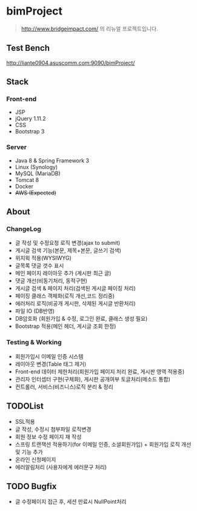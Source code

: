 # bimProject

> http://www.bridgeimpact.com/ 의 리뉴얼 프로젝트입니다.  

## Test Bench
http://liante0904.asuscomm.com:9090/bimProject/

## Stack


### Front-end
- JSP
- jQuery 1.11.2
- CSS
- Bootstrap 3

### Server
- Java 8 & Spring Framework 3
- Linux (Synology)
- MySQL (MariaDB)
- Tomcat 8
- Docker
- ~~AWS (Expected)~~

## About

### ChangeLog
- 글 작성 및 수정요청 로직 변경(ajax to submit)
- 게시글 검색 기능(본문, 제목+본문, 글쓰기 검색)
- 위지윅 적용(WYSIWYG)
- 글목록 댓글 갯수 표시
- 메인 페이지 레이아웃 추가 (게시판 최근 글)
- 댓글 개선(비동기처리, 동적구현)
- 게시글 검색 & 페이지 처리(검색된 게시글 페이징 처리)
- 페이징 클래스 객체화(로직 개선,코드 정리중)
- 에러처리 로직(비공개 게시판, 삭제된 게시글 반환처리)
- 파일 IO (DB반영)
- DB암호화 (회원가입 & 수정, 로그인 완료, 클래스 생성 필요)
- Bootstrap 적용(메인 헤더, 게시글 조회 한정)

### Testing & Working
- 회원가입시 이메일 인증 시스템
- 레이아웃 변경(Table 태그 제거)
- Front-end 데이터 제한처리(회원가입 페이지 처리 완료, 게시판 영역 적용중)
- 관리자 인터셉터 구현(구체화), 게시판 공개여부 토글처리(메소드 통합)
- 컨트롤러, 서비스(비즈니스)로직 분리 & 정리


## TODOList
- SSL적용
- 글 작성, 수정시 첨부파일 로직변경
- 회원 정보 수정 페이지 재 작성
- 스프링 트랜잭션 적용하기(for 이메일 인증, 소셜회원가입) + 회원가입 로직 개선 및 기능 추가
- 온라인 신청페이지
- 에러알림처리 (사용자에게 에러문구 처리)

## TODO Bugfix
- 글 수정페이지 접근 후, 세션 만료시 NullPoint처리 